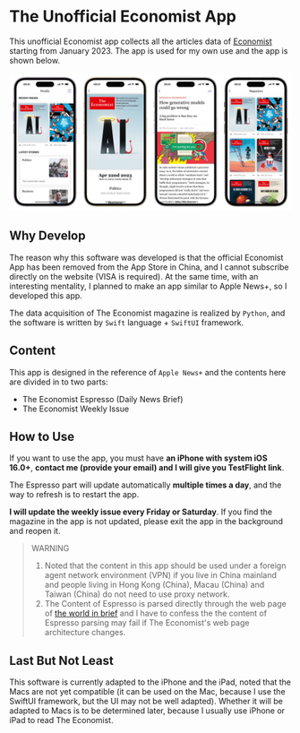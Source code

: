 # The Unofficial Economist App
This unofficial Economist app collects all the articles data of [Economist](https://economist.com) starting from January 2023. The app is used for my own use and the app is shown below.

![](https://github.com/HuangRunHua/economist-database/raw/main/Cover.JPEG)

## Why Develop

The reason why this software was developed is that the official Economist App has been removed from the App Store in China, and I cannot subscribe directly on the website (VISA is required). At the same time, with an interesting mentality, I planned to make an app similar to Apple News+, so I developed this app. 

The data acquisition of The Economist magazine is realized by `Python`, and the software is written by `Swift` language + `SwiftUI` framework.

## Content

This app is designed in the reference of `Apple News+` and the contents here are divided in to two parts:

- The Economist Espresso (Daily News Brief)
- The Economist Weekly Issue

## How to Use

If you want to use the app, you must have **an iPhone with system iOS 16.0+**, **contact me (provide your email) and I will give you TestFlight link**. 

The Espresso part will update automatically **multiple times a day**, and the way to refresh is to restart the app.

**I will update the weekly issue every Friday or Saturday**. If you find the magazine in the app is not updated, please exit the app in the background and reopen it.

> WARNING
>
> 1. Noted that the content in this app should be used under a foreign agent network environment (VPN) if you live in China mainland and people living in Hong Kong (China), Macau (China) and Taiwan (China) do not need to use proxy network.
> 2. The Content of Espresso is parsed directly through the web page of [the world in brief](https://www.economist.com/the-world-in-brief) and I have to confess the the content of Espresso parsing may fail if The Economist's web page architecture changes.

## Last But Not Least

This software is currently adapted to the iPhone and the iPad, noted that the Macs are not yet compatible (it can be used on the Mac, because I use the SwiftUI framework, but the UI may not be well adapted). Whether it will be adapted to Macs is to be determined later, because I usually use iPhone or iPad to read The Economist.
